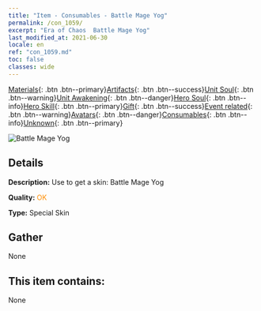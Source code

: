 ```yaml
---
title: "Item - Consumables - Battle Mage Yog"
permalink: /con_1059/
excerpt: "Era of Chaos  Battle Mage Yog"
last_modified_at: 2021-06-30
locale: en
ref: "con_1059.md"
toc: false
classes: wide
---
```

 [Materials](/Items/){: .btn .btn--primary}[Artifacts](/Items/Artifacts/){: .btn .btn--success}[Unit Soul](/Items/UnitSoul/){: .btn .btn--warning}[Unit Awakening](/Items/UnitAwakening/){: .btn .btn--danger}[Hero Soul](/Items/HeroSoul/){: .btn .btn--info}[Hero Skill](/Items/HeroSkill/){: .btn .btn--primary}[Gift](/Items/Gift/){: .btn .btn--success}[Event related](/Items/Events/){: .btn .btn--warning}[Avatars](/Items/Avatars/){: .btn .btn--danger}[Consumables](/Items/Consumables/){: .btn .btn--info}[Unknown](/Items/Unknown/){: .btn .btn--primary}

 ![Battle Mage Yog](/images/h/h_Yog3.jpg)

## Details
 **Description:** Use to get a skin: Battle Mage Yog

 **Quality:** <span style="color: #FF8C00">OK</span>

 **Type:** Special Skin

## Gather

  None

## This item contains:

  None

